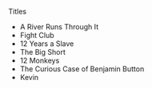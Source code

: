  Titles

- A River Runs Through It
- Fight Club
- 12 Years a Slave
- The Big Short
- 12 Monkeys
- The Curious Case of Benjamin Button
- Kevin
